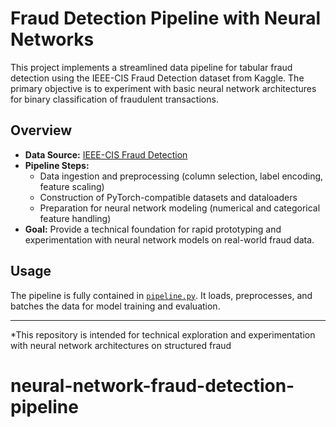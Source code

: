 # Fraud Detection Pipeline with Neural Networks

This project implements a streamlined data pipeline for tabular fraud detection using the IEEE-CIS Fraud Detection dataset from Kaggle. The primary objective is to experiment with basic neural network architectures for binary classification of fraudulent transactions.

## Overview

- **Data Source:** [IEEE-CIS Fraud Detection](https://www.kaggle.com/competitions/ieee-fraud-detection)
- **Pipeline Steps:**
  - Data ingestion and preprocessing (column selection, label encoding, feature scaling)
  - Construction of PyTorch-compatible datasets and dataloaders
  - Preparation for neural network modeling (numerical and categorical feature handling)
- **Goal:** Provide a technical foundation for rapid prototyping and experimentation with neural network models on real-world fraud data.

## Usage

The pipeline is fully contained in [`pipeline.py`](pipeline.py). It loads, preprocesses, and batches the data for model training and evaluation.

---

*This repository is intended for technical exploration and experimentation with neural network architectures on structured fraud
# neural-network-fraud-detection-pipeline